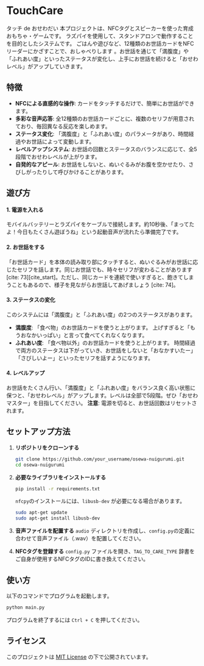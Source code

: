 # TouchCare
タッチ de おせわだい
本プロジェクトは、NFCタグとスピーカーを使った育成おもちゃ・ゲームです。
ラズパイを使用して、スタンドアロンで動作することを目的としたシステムです。
ごはんや遊びなど、12種類のお世話カードをNFCリーダーにかざすことで、おしゃべりします 。お世話を通じて「満腹度」や「ふれあい度」といったステータスが変化し、上手にお世話を続けると「おせわレベル」がアップしていきます。

## 特徴

  * **NFCによる直感的な操作**: カードをタッチするだけで、簡単にお世話ができます。
  * **多彩な音声応答**: 全12種類のお世話カードごとに、複数のセリフが用意されており、毎回異なる反応を楽しめます。
  * **ステータス変化**: 「満腹度」と「ふれあい度」のパラメータがあり、時間経過やお世話によって変動します。
  * **レベルアップシステム**: お世話の回数とステータスのバランスに応じて、全5段階でおせわレベルが上がります。
  * **自発的なアピール**: お世話をしないと、ぬいぐるみがお腹を空かせたり、さびしがったりして呼びかけることがあります。

## 遊び方

#### 1\. 電源を入れる

モバイルバッテリーとラズパイをケーブルで接続します。約10秒後、「まってたよ！今日もたくさん遊ぼうね」という起動音声が流れたら準備完了です。

#### 2\. お世話をする

「お世話カード」を本体の読み取り部にタッチすると、ぬいぐるみがお世話に応じたセリフを話します。同じお世話でも、時々セリフが変わることがあります [cite: 73][cite\_start]。ただし、同じカードを連続で使いすぎると、飽きてしまうこともあるので、様子を見ながらお世話してあげましょう [cite: 74]。

#### 3\. ステータスの変化

このシステムには「満腹度」と「ふれあい度」の2つのステータスがあります。

  * **満腹度**: 「食べ物」のお世話カードを使うと上がります。 上げすぎると「もうおなかいっぱい」と言って食べてくれなくなります。
  * **ふれあい度**: 「食べ物以外」のお世話カードを使うと上がります。
    時間経過で両方のステータスは下がっていき、お世話をしないと「おなかすいたー」「さびしいよー」といったセリフを話すようになります。

#### 4\. レベルアップ

お世話をたくさん行い、「満腹度」と「ふれあい度」をバランス良く高い状態に保つと、「おせわレベル」がアップします。レベルは全部で5段階。ぜひ「おせわマスター」を目指してください。
**注意**: 電源を切ると、お世話回数はリセットされます。

## セットアップ方法

1.  **リポジトリをクローンする**

    ```bash
    git clone https://github.com/your_username/osewa-nuigurumi.git
    cd osewa-nuigurumi
    ```

2.  **必要なライブラリをインストールする**

    ```bash
    pip install -r requirements.txt
    ```

    `nfcpy`のインストールには、`libusb-dev` が必要になる場合があります。

    ```bash
    sudo apt-get update
    sudo apt-get install libusb-dev
    ```

3.  **音声ファイルを配置する**
    `audio` ディレクトリを作成し、`config.py`の定義に合わせて音声ファイル（.wav）を配置してください。

4.  **NFCタグを登録する**
    `config.py` ファイルを開き、`TAG_TO_CARE_TYPE` 辞書をご自身が使用するNFCタグのIDに書き換えてください。

## 使い方

以下のコマンドでプログラムを起動します。

```bash
python main.py
```

プログラムを終了するには `Ctrl + C` を押してください。


## ライセンス

このプロジェクトは [MIT License](https://www.google.com/search?q=LICENSE) の下で公開されています。
